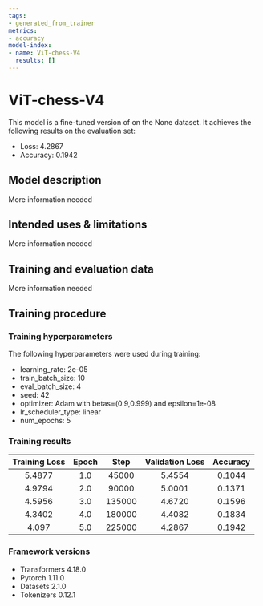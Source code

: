 ```yaml
---
tags:
- generated_from_trainer
metrics:
- accuracy
model-index:
- name: ViT-chess-V4
  results: []
---
```


<!-- This model card has been generated automatically according to the information the Trainer had access to. You
should probably proofread and complete it, then remove this comment. -->

# ViT-chess-V4

This model is a fine-tuned version of [](https://huggingface.co/) on the None dataset.
It achieves the following results on the evaluation set:
- Loss: 4.2867
- Accuracy: 0.1942

## Model description

More information needed

## Intended uses & limitations

More information needed

## Training and evaluation data

More information needed

## Training procedure

### Training hyperparameters

The following hyperparameters were used during training:
- learning_rate: 2e-05
- train_batch_size: 10
- eval_batch_size: 4
- seed: 42
- optimizer: Adam with betas=(0.9,0.999) and epsilon=1e-08
- lr_scheduler_type: linear
- num_epochs: 5

### Training results

| Training Loss | Epoch | Step   | Validation Loss | Accuracy |
|:-------------:|:-----:|:------:|:---------------:|:--------:|
| 5.4877        | 1.0   | 45000  | 5.4554          | 0.1044   |
| 4.9794        | 2.0   | 90000  | 5.0001          | 0.1371   |
| 4.5956        | 3.0   | 135000 | 4.6720          | 0.1596   |
| 4.3402        | 4.0   | 180000 | 4.4082          | 0.1834   |
| 4.097         | 5.0   | 225000 | 4.2867          | 0.1942   |


### Framework versions

- Transformers 4.18.0
- Pytorch 1.11.0
- Datasets 2.1.0
- Tokenizers 0.12.1
